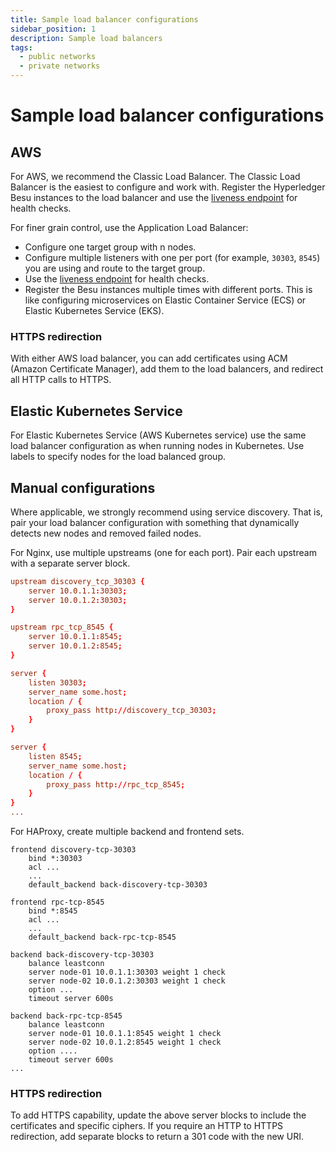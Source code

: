 ```yaml
---
title: Sample load balancer configurations
sidebar_position: 1
description: Sample load balancers
tags:
  - public networks
  - private networks
---
```


# Sample load balancer configurations

## AWS

For AWS, we recommend the Classic Load Balancer. The Classic Load Balancer is the easiest to configure and work with. Register the Hyperledger Besu instances to the load balancer and use the [liveness endpoint](../use-besu-api/json-rpc.md#readiness-and-liveness-endpoints) for health checks.

For finer grain control, use the Application Load Balancer:

- Configure one target group with n nodes.
- Configure multiple listeners with one per port (for example, `30303`, `8545`) you are using and route to the target group.
- Use the [liveness endpoint](../use-besu-api/json-rpc.md#readiness-and-liveness-endpoints) for health checks.
- Register the Besu instances multiple times with different ports. This is like configuring microservices on Elastic Container Service (ECS) or Elastic Kubernetes Service (EKS).

### HTTPS redirection

With either AWS load balancer, you can add certificates using ACM (Amazon Certificate Manager), add them to the load balancers, and redirect all HTTP calls to HTTPS.

## Elastic Kubernetes Service

For Elastic Kubernetes Service (AWS Kubernetes service) use the same load balancer configuration as when running nodes in Kubernetes. Use labels to specify nodes for the load balanced group.

## Manual configurations

Where applicable, we strongly recommend using service discovery. That is, pair your load balancer configuration with something that dynamically detects new nodes and removed failed nodes.

For Nginx, use multiple upstreams (one for each port). Pair each upstream with a separate server block.

```conf title="Upstreams paired with server blocks"
upstream discovery_tcp_30303 {
    server 10.0.1.1:30303;
    server 10.0.1.2:30303;
}

upstream rpc_tcp_8545 {
    server 10.0.1.1:8545;
    server 10.0.1.2:8545;
}

server {
    listen 30303;
    server_name some.host;
    location / {
        proxy_pass http://discovery_tcp_30303;
    }
}

server {
    listen 8545;
    server_name some.host;
    location / {
        proxy_pass http://rpc_tcp_8545;
    }
}
...
```

For HAProxy, create multiple backend and frontend sets.

```text title="Multiple backend and frontend sets"
frontend discovery-tcp-30303
    bind *:30303
    acl ...
    ...
    default_backend back-discovery-tcp-30303

frontend rpc-tcp-8545
    bind *:8545
    acl ...
    ...
    default_backend back-rpc-tcp-8545

backend back-discovery-tcp-30303
    balance leastconn
    server node-01 10.0.1.1:30303 weight 1 check
    server node-02 10.0.1.2:30303 weight 1 check
    option ...
    timeout server 600s

backend back-rpc-tcp-8545
    balance leastconn
    server node-01 10.0.1.1:8545 weight 1 check
    server node-02 10.0.1.2:8545 weight 1 check
    option ....
    timeout server 600s
...
```

### HTTPS redirection

To add HTTPS capability, update the above server blocks to include the certificates and specific ciphers. If you require an HTTP to HTTPS redirection, add separate blocks to return a 301 code with the new URI.
